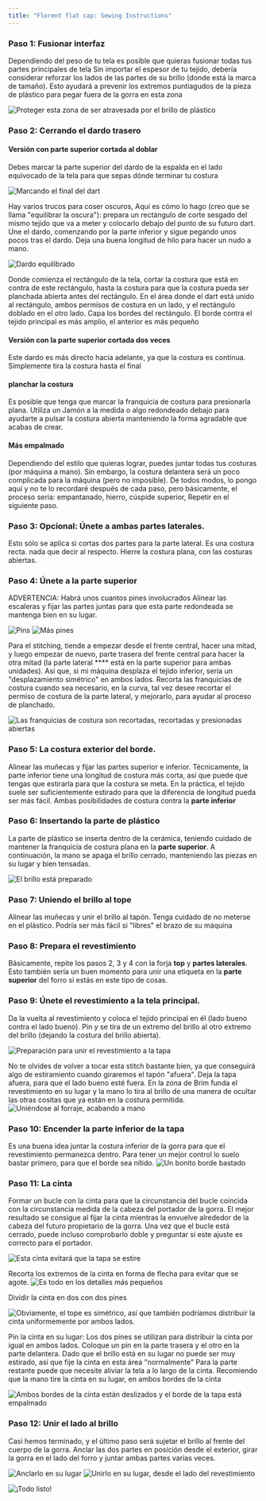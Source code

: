 ```yaml
---
title: "Florent flat cap: Sewing Instructions"
---
```


### Paso 1: Fusionar interfaz

Dependiendo del peso de tu tela es posible que quieras fusionar todas tus partes principales de tela Sin importar el espesor de tu tejido, debería considerar reforzar los lados de las partes de su brillo (donde está la marca de tamaño). Esto ayudará a prevenir los extremos puntiagudos de la pieza de plástico para pegar fuera de la gorra en esta zona

![Proteger esta zona de ser atravesada por el brillo de plástico](step16.svg)

### Paso 2: Cerrando el dardo trasero

#### Versión con parte superior cortada al doblar

Debes marcar la parte superior del dardo de la espalda en el lado equivocado de la tela para que sepas dónde terminar tu costura

![Marcando el final del dart](step01.jpg)

Hay varios trucos para coser oscuros, Aquí es cómo lo hago (creo que se llama "equilibrar la oscura"): prepara un rectángulo de corte sesgado del mismo tejido que va a meter y colocarlo debajo del punto de su futuro dart. Une el dardo, comenzando por la parte inferior y sigue pegando unos pocos tras el dardo. Deja una buena longitud de hilo para hacer un nudo a mano.

![Dardo equilibrado](step02.jpg)

Donde comienza el rectángulo de la tela, cortar la costura que está en contra de este rectángulo, hasta la costura para que la costura pueda ser planchada abierta antes del rectángulo. En el área donde el dart está unido al rectángulo, ambos permisos de costura en un lado, y el rectángulo doblado en el otro lado. Capa los bordes del rectángulo. El borde contra el tejido principal es más amplio, el anterior es más pequeño

#### Versión con la parte superior cortada dos veces

Este dardo es más directo hacia adelante, ya que la costura es continua. Simplemente tira la costura hasta el final

#### planchar la costura

Es posible que tenga que marcar la franquicia de costura para presionarla plana. Utiliza un Jamón a la medida o algo redondeado debajo para ayudarte a pulsar la costura abierta manteniendo la forma agradable que acabas de crear.

#### Más empalmado

Dependiendo del estilo que quieras lograr, puedes juntar todas tus costuras (por máquina a mano). Sin embargo, la costura delantera será un poco complicada para la máquina (pero no imposible). De todos modos, lo pongo aquí y no te lo recordaré después de cada paso, pero básicamente, el proceso sería: empantanado, hierro, cúspide superior, Repetir en el siguiente paso.

### Paso 3: Opcional: Únete a ambas partes laterales.

Esto sólo se aplica si cortas dos partes para la parte lateral. Es una costura recta. nada que decir al respecto. Hierre la costura plana, con las costuras abiertas.

### Paso 4: Únete a la parte superior

ADVERTENCIA: Habrá unos cuantos pines involucrados Alinear las escaleras y fijar las partes juntas para que esta parte redondeada se mantenga bien en su lugar.

![Pins](step03.jpg) ![Más pines](step04.jpg)

Para el stitching, tiende a empezar desde el frente central, hacer una mitad, y luego empezar de nuevo, parte trasera del frente central para hacer la otra mitad (la parte lateral **** está en la parte superior para ambas unidades). Así que, si mi máquina desplaza el tejido inferior, sería un "desplazamiento simétrico" en ambos lados. Recorta las franquicias de costura cuando sea necesario, en la curva, tal vez desee recortar el permiso de costura de la parte lateral, y mejorarlo, para ayudar al proceso de planchado.

![Las franquicias de costura son recortadas, recortadas y presionadas abiertas](step05.jpg)

### Paso 5: La costura exterior del borde.

Alinear las muñecas y fijar las partes superior e inferior. Técnicamente, la parte inferior tiene una longitud de costura más corta, así que puede que tengas que estirarla para que la costura se meta. En la práctica, el tejido suele ser suficientemente estirado para que la diferencia de longitud pueda ser más fácil. Ambas posibilidades de costura contra la **parte inferior**

### Paso 6: Insertando la parte de plástico

La parte de plástico se inserta dentro de la cerámica, teniendo cuidado de mantener la franquicia de costura plana en la **parte superior**. A continuación, la mano se apaga el brillo cerrado, manteniendo las piezas en su lugar y bien tensadas.

![El brillo está preparado](step06.jpg)

### Paso 7: Uniendo el brillo al tope

Alinear las muñecas y unir el brillo al tapón. Tenga cuidado de no meterse en el plástico. Podría ser más fácil si "libres" el brazo de su máquina

### Paso 8: Prepara el revestimiento

Básicamente, repite los pasos 2, 3 y 4 con la forja **top** y **partes laterales**. Esto también sería un buen momento para unir una etiqueta en la **parte superior** del forro si estás en este tipo de cosas.

### Paso 9: Únete el revestimiento a la tela principal.

Da la vuelta al revestimiento y coloca el tejido principal en él (lado bueno contra el lado bueno). Pin y se tira de un extremo del brillo al otro extremo del brillo (dejando la costura del brillo abierta).

![Preparación para unir el revestimiento a la tapa](step07.jpg)

No te olvides de volver a tocar esta stitch bastante bien, ya que conseguirá algo de estiramiento cuando giraremos el tapón "afuera". Deja la tapa afuera, para que el lado bueno esté fuera. En la zona de Brim funda el revestimiento en su lugar y la mano lo tira al brillo de una manera de ocultar las otras cositas que ya están en la costura permitida. ![Uniéndose al forraje, acabando a mano](step08.jpg)

### Paso 10: Encender la parte inferior de la tapa

Es una buena idea juntar la costura inferior de la gorra para que el revestimiento permanezca dentro. Para tener un mejor control lo suelo bastar primero, para que el borde sea nítido. ![Un bonito borde bastado](step09.jpg)

### Paso 11: La cinta

Formar un bucle con la cinta para que la circunstancia del bucle coincida con la circunstancia medida de la cabeza del portador de la gorra. El mejor resultado se consigue al fijar la cinta mientras la envuelve alrededor de la cabeza del futuro propietario de la gorra. Una vez que el bucle está cerrado, puede incluso comprobarlo doble y preguntar si este ajuste es correcto para el portador.

![Esta cinta evitará que la tapa se estire](step10.jpg)

Recorta los extremos de la cinta en forma de flecha para evitar que se agote. ![Es todo en los detalles más pequeños](step11.jpg)

Dividir la cinta en dos con dos pines

![Obviamente, el tope es simétrico, así que también podríamos distribuir la cinta uniformemente por ambos lados.](step12.jpg)

Pin la cinta en su lugar: Los dos pines se utilizan para distribuir la cinta por igual en ambos lados. Coloque un pin en la parte trasera y el otro en la parte delantera. Dado que el brillo está en su lugar no puede ser muy estirado, así que fije la cinta en esta área "normalmente" Para la parte restante puede que necesite aliviar la tela a lo largo de la cinta. Recomiendo que la mano tire la cinta en su lugar, en ambos bordes de la cinta

![Ambos bordes de la cinta están deslizados y el borde de la tapa está empalmado](step13.jpg)

### Paso 12: Unir el lado al brillo

Casi hemos terminado, y el último paso será sujetar el brillo al frente del cuerpo de la gorra. Anclar las dos partes en posición desde el exterior, girar la gorra en el lado del forro y juntar ambas partes varias veces.

![Anclarlo en su lugar](step14.jpg) ![Unirlo en su lugar, desde el lado del revestimiento](step15.jpg)

![¡Todo listo!](finished.gif)
